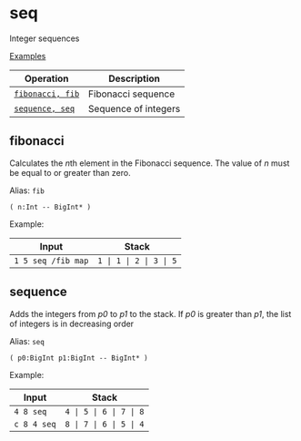 <!-- Document generated by "gen-doc"; DO NOT EDIT -->
# seq

Integer sequences

[Examples](../examples/seq.md)

| Operation               | Description
|-------------------------|---------------
| [`fibonacci, fib`](#fibonacci) | Fibonacci sequence
| [`sequence, seq`](#sequence) | Sequence of integers


## fibonacci

Calculates the *n*th element in the Fibonacci sequence. The value of *n*
must be equal to or greater than zero.

Alias: `fib`

```
( n:Int -- BigInt* )
```

Example:

<!-- test: fibonacci -->

| Input              | Stack
|--------------------|---------------
| `1 5 seq /fib map` | `1 \| 1 \| 2 \| 3 \| 5`

## sequence

Adds the integers from *p0* to *p1* to the stack. If *p0* is greater than
*p1*, the list of integers is in decreasing order

Alias: `seq`

```
( p0:BigInt p1:BigInt -- BigInt* )
```

Example:

<!-- test: sequence -->

| Input       | Stack
|-------------|---------------
| `4 8 seq  ` | `4 \| 5 \| 6 \| 7 \| 8`
| `c 8 4 seq` | `8 \| 7 \| 6 \| 5 \| 4`
